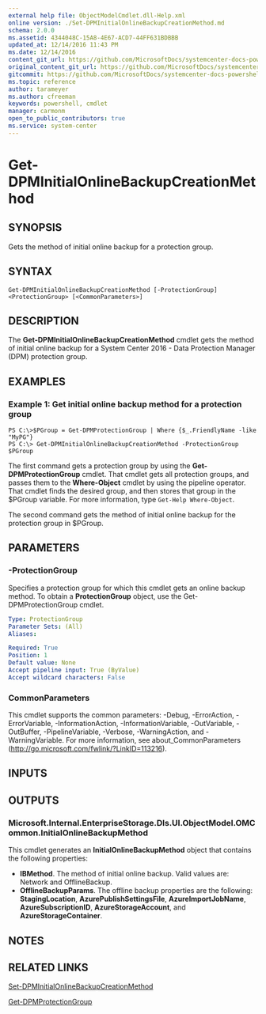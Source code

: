 ```yaml
---
external help file: ObjectModelCmdlet.dll-Help.xml
online version: ./Set-DPMInitialOnlineBackupCreationMethod.md
schema: 2.0.0
ms.assetid: 4344048C-15A8-4E67-ACD7-44FF631BDBBB
updated_at: 12/14/2016 11:43 PM
ms.date: 12/14/2016
content_git_url: https://github.com/MicrosoftDocs/systemcenter-docs-powershell/blob/master/systemcenter-cmdlets/SystemCenter2016/DataProtectionManager/v1.0/Get-DPMInitialOnlineBackupCreationMethod.md
original_content_git_url: https://github.com/MicrosoftDocs/systemcenter-docs-powershell/blob/master/systemcenter-cmdlets/SystemCenter2016/DataProtectionManager/v1.0/Get-DPMInitialOnlineBackupCreationMethod.md
gitcommit: https://github.com/MicrosoftDocs/systemcenter-docs-powershell/blob/96cd9bd2780eb6b78c540fa00d3b8a4313e3ed40/systemcenter-cmdlets/SystemCenter2016/DataProtectionManager/v1.0/Get-DPMInitialOnlineBackupCreationMethod.md
ms.topic: reference
author: tarameyer
ms.author: cfreeman
keywords: powershell, cmdlet
manager: carmonm
open_to_public_contributors: true
ms.service: system-center
---
```


# Get-DPMInitialOnlineBackupCreationMethod

## SYNOPSIS
Gets the method of initial online backup for a protection group.

## SYNTAX

```
Get-DPMInitialOnlineBackupCreationMethod [-ProtectionGroup] <ProtectionGroup> [<CommonParameters>]
```

## DESCRIPTION
The **Get-DPMInitialOnlineBackupCreationMethod** cmdlet gets the method of initial online backup for a System Center 2016 - Data Protection Manager (DPM) protection group.

## EXAMPLES

### Example 1: Get initial online backup method for a protection group
```
PS C:\>$PGroup = Get-DPMProtectionGroup | Where {$_.FriendlyName -like "MyPG"}
PS C:\> Get-DPMInitialOnlineBackupCreationMethod -ProtectionGroup $PGroup
```

The first command gets a protection group by using the **Get-DPMProtectionGroup** cmdlet.
That cmdlet gets all protection groups, and passes them to the **Where-Object** cmdlet by using the pipeline operator.
That cmdlet finds the desired group, and then stores that group in the $PGroup variable.
For more information, type `Get-Help Where-Object`.

The second command gets the method of initial online backup for the protection group in $PGroup.

## PARAMETERS

### -ProtectionGroup
Specifies a protection group for which this cmdlet gets an online backup method.
To obtain a **ProtectionGroup** object, use the Get-DPMProtectionGroup cmdlet.

```yaml
Type: ProtectionGroup
Parameter Sets: (All)
Aliases: 

Required: True
Position: 1
Default value: None
Accept pipeline input: True (ByValue)
Accept wildcard characters: False
```

### CommonParameters
This cmdlet supports the common parameters: -Debug, -ErrorAction, -ErrorVariable, -InformationAction, -InformationVariable, -OutVariable, -OutBuffer, -PipelineVariable, -Verbose, -WarningAction, and -WarningVariable. For more information, see about_CommonParameters (http://go.microsoft.com/fwlink/?LinkID=113216).

## INPUTS

## OUTPUTS

### Microsoft.Internal.EnterpriseStorage.Dls.UI.ObjectModel.OMCommon.InitialOnlineBackupMethod
This cmdlet generates an **InitialOnlineBackupMethod** object that contains the following properties: 

- **IBMethod**.
The method of initial online backup.
Valid values are: Network and OfflineBackup.
- **OfflineBackupParams**.
The offline backup properties are the following: **StagingLocation**, **AzurePublishSettingsFile**, **AzureImportJobName**, **AzureSubscriptionID**, **AzureStorageAccount**, and **AzureStorageContainer**.

## NOTES

## RELATED LINKS

[Set-DPMInitialOnlineBackupCreationMethod](xref:SystemCenter2016/DataProtectionManager/v1.0/Set-DPMInitialOnlineBackupCreationMethod.md)

[Get-DPMProtectionGroup](xref:SystemCenter2016/DataProtectionManager/v1.0/Get-DPMProtectionGroup.md)

